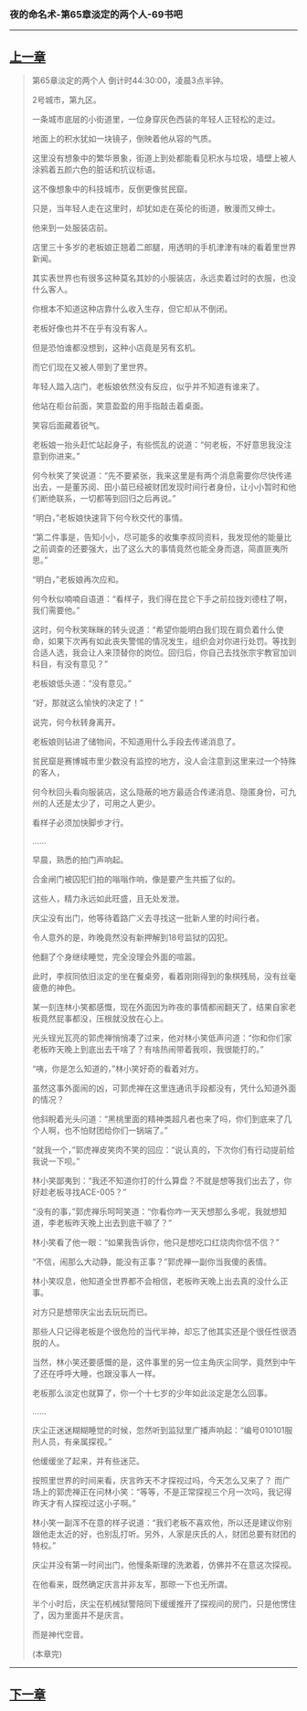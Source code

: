 ### 夜的命名术-第65章淡定的两个人-69书吧

--------
[上一章](./b6f3e463d4698c189321b2a28757ecdd.md)
--------


>
>
>
>第65章淡定的两个人
>倒计时44:30:00，凌晨3点半钟。
>
>2号城市，第九区。
>
>一条城市底层的小街道里，一位身穿灰色西装的年轻人正轻松的走过。
>
>地面上的积水犹如一块镜子，倒映着他从容的气质。
>
>这里没有想象中的繁华景象，街道上到处都能看见积水与垃圾，墙壁上被人涂鸦着五颜六色的脏话和抗议标语。
>
>这不像想象中的科技城市，反倒更像贫民窟。
>
>只是，当年轻人走在这里时，却犹如走在英伦的街道，散漫而又绅士。
>
>他来到一处服装店前。
>
>店里三十多岁的老板娘正翘着二郎腿，用透明的手机津津有味的看着里世界新闻。
>
>其实表世界也有很多这种莫名其妙的小服装店，永远卖着过时的衣服，也没什么客人。
>
>你根本不知道这种店靠什么收入生存，但它却从不倒闭。
>
>老板好像也并不在乎有没有客人。
>
>但是恐怕谁都没想到，这种小店竟是另有玄机。
>
>而它们现在又被人带到了里世界。
>
>年轻人踏入店门，老板娘依然没有反应，似乎并不知道有谁来了。
>
>他站在柜台前面，笑意盈盈的用手指敲击着桌面。
>
>笑容后面藏着锐气。
>
>老板娘一抬头赶忙站起身子，有些慌乱的说道：“何老板，不好意思我没注意到你进来。”
>
>何今秋笑了笑说道：“先不要紧张，我来这里是有两个消息需要你尽快传递出去，一是董苏阅、田小苗已经被财团发现时间行者身份，让小小暂时和他们断绝联系，一切都等到回归之后再说。”
>
>“明白，”老板娘快速背下何今秋交代的事情。
>
>“第二件事是，告知小小，尽可能多的收集李叔同资料，我发现他的能量比之前调查的还要强大，出了这么大的事情竟然也能全身而退，简直匪夷所思。”
>
>“明白，”老板娘再次应和。
>
>何今秋似喃喃自语道：“看样子，我们得在昆仑下手之前拉拢刘德柱了啊，我们需要他。”
>
>这时，何今秋笑眯眯的转头说道：“希望你能明白我们现在肩负着什么使命，如果下次再有如此丧失警惕的情况发生，组织会对你进行处罚。等找到合适人选，我会让人来顶替你的岗位。回归后，你自己去找张宗宇教官加训科目，有没有意见？”
>
>老板娘低头道：“没有意见。”
>
>“好，那就这么愉快的决定了！”
>
>说完，何今秋转身离开。
>
>老板娘则钻进了储物间，不知道用什么手段去传递消息了。
>
>贫民窟是赛博城市里少数没有监控的地方，没人会注意到这里来过一个特殊的客人，
>
>何今秋回头看向服装店，这么隐蔽的地方最适合传递消息、隐匿身份，可九州的人还是太少了，可用之人更少。
>
>看样子必须加快脚步才行。
>
>……
>
>早晨，熟悉的拍门声响起。
>
>合金闸门被囚犯们拍的嗡嗡作响，像是要产生共振了似的。
>
>这些人，精力永远如此旺盛，且无处发泄。
>
>庆尘没有出门，他等待着路广义去寻找这一批新人里的时间行者。
>
>令人意外的是，昨晚竟然没有新押解到18号监狱的囚犯。
>
>他翻了个身继续睡觉，完全没理会外面的喧嚣。
>
>此时，李叔同依旧淡定的坐在餐桌旁，看着刚刚得到的象棋残局，没有丝毫疲惫的神色。
>
>某一刻连林小笑都感慨，现在外面因为昨夜的事情都闹翻天了，结果自家老板竟然屁事都没，压根就没放在心上。
>
>光头锃光瓦亮的郭虎禅悄悄凑了过来，他对林小笑低声问道：“你和你们家老板昨天晚上到底出去干啥了？有啥热闹带着我呗，我很能打的。”
>
>“咦，你是怎么知道的，”林小笑好奇的看着对方。
>
>虽然这事外面闹的凶，可郭虎禅在这里连通讯手段都没有，凭什么知道外面的情况？
>
>他斜睨着光头问道：“黑桃里面的精神类超凡者也来了吗，你们到底来了几个人啊，也不怕财团给你们一锅端了。”
>
>“就我一个，”郭虎禅皮笑肉不笑的回应：“说认真的，下次你们有行动提前给我说一下呗。”
>
>林小笑鄙夷到：“我还不知道你打的什么算盘？不就是想等我们出去了，你好趁老板寻找ACE-005？”
>
>“没有的事，”郭虎禅乐呵呵笑道：“你看你咋一天天想那么多呢，我就想知道，李老板昨天晚上出去到底干嘛了？”
>
>林小笑看了他一眼：“如果我告诉你，他只是想吃口红烧肉你信不信？”
>
>“不信，闹那么大动静，能没有正事？”郭虎禅一副你当我傻的表情。
>
>林小笑叹息，他知道全世界都不会相信，老板昨天晚上出去真的没什么正事。
>
>对方只是想带庆尘出去玩玩而已。
>
>那些人只记得老板是个很危险的当代半神，却忘了他其实还是个很任性很洒脱的人。
>
>当然，林小笑还要感慨的是，这件事里的另一位主角庆尘同学，竟然到中午了还在呼呼大睡，也跟没事人一样。
>
>老板那么淡定也就算了，你一个十七岁的少年如此淡定是怎么回事。
>
>……
>
>庆尘正迷迷糊糊睡觉的时候，忽然听到监狱里广播声响起：“编号010101服刑人员，有亲属探视。”
>
>他缓缓坐了起来，并有些迷茫。
>
>按照里世界的时间来看，庆言昨天不才探视过吗，今天怎么又来了？
>而广场上的郭虎禅正在问林小笑：“等等，不是正常探视三个月一次吗，我记得昨天才有人探视过这小子啊。”
>
>林小笑一副浑不在意的样子说道：“我们老板不喜欢他，所以还是建议你别跟他走太近的好，也别乱打听。另外，人家是庆氏的人，财团总要有财团的特权。”
>
>庆尘并没有第一时间出门，他慢条斯理的洗漱着，仿佛并不在意这次探视。
>
>在他看来，既然确定庆言并非友军，那晾一下也无所谓。
>
>半个小时后，庆尘在机械狱警陪同下缓缓推开了探视间的房门，只是他愣住了，因为里面并不是庆言。
>
>而是神代空音。
>
>(本章完)
>
>

--------
[下一章](./0ee68ef04436cd7fc6aecc935f8dce29.md)
--------
